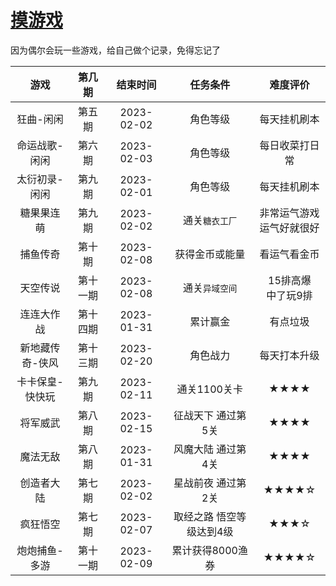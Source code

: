 # [摸游戏](https://github.com/noteMay/blog/issues/10)

因为偶尔会玩一些游戏，给自己做个记录，免得忘记了

|游戏|第几期|结束时间|任务条件|难度评价|
|:---:|:---:|:---:|:---:|:---:|
|狂曲-闲闲|第五期|2023-02-02|角色等级|每天挂机刷本|
|命运战歌-闲闲|第六期|2023-02-03|角色等级|每日收菜打日常|
|太衍初录-闲闲|第九期|2023-02-01|角色等级|每天挂机刷本|
|糖果果连萌|第九期|2023-02-02|通关`糖衣工厂`|非常运气游戏<br/>运气好就很好|
|捕鱼传奇|第十期|2023-02-08|获得金币或能量|看运气看金币|
|天空传说|第十一期|2023-02-08|通关`异域空间`|15排高爆<br/>中了玩9排|
|连连大作战|第十四期|2023-01-31|累计赢金|有点垃圾|
|新地藏传奇-侠风|第十三期|2023-02-20|角色战力|每天打本升级|
|卡卡保皇-快快玩|第九期|2023-02-11|通关1100关卡|★★★★|
|将军威武|第八期|2023-02-15|征战天下 通过第5关|★★★★|
|魔法无敌|第八期|2023-01-31|风魔大陆 通过第4关|★★★★|
|创造者大陆|第七期|2023-02-02|星战前夜 通过第2关|★★★★☆|
|疯狂悟空|第七期|2023-02-07|取经之路 悟空等级达到4级|★★★☆|
|炮炮捕鱼-多游|第十一期|2023-02-09|累计获得8000渔券|★★★★☆|